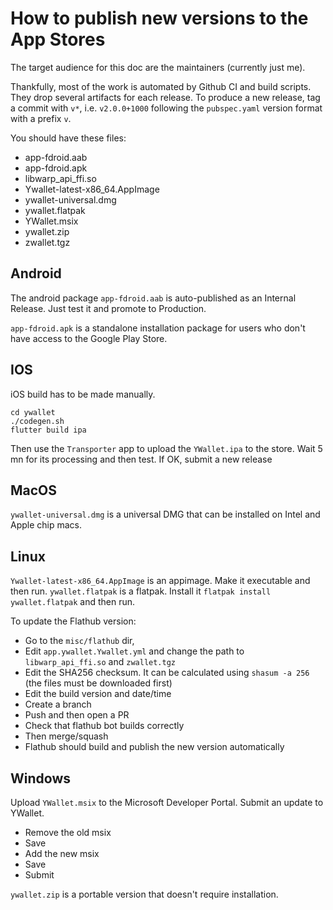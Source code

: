 # How to publish new versions to the App Stores

The target audience for this doc are the maintainers (currently just me).

Thankfully, most of the work is automated by Github CI and build scripts. 
They drop several artifacts for each release. To produce a new release,
tag a commit with `v*`, i.e. `v2.0.0+1000` following the `pubspec.yaml`
version format with a prefix `v`.

You should have these files:
- app-fdroid.aab
- app-fdroid.apk
- libwarp_api_ffi.so
- Ywallet-latest-x86_64.AppImage
- ywallet-universal.dmg
- ywallet.flatpak
- YWallet.msix
- ywallet.zip
- zwallet.tgz

## Android
The android package `app-fdroid.aab` is auto-published as an Internal Release. Just test it and promote to Production.

`app-fdroid.apk` is a standalone installation package for users who don't have access to the Google Play Store.

## IOS
iOS build has to be made manually.

```
cd ywallet
./codegen.sh
flutter build ipa
```

Then use the `Transporter` app to upload the `YWallet.ipa` to the store. Wait 5 mn for its processing and then test.
If OK, submit a new release

## MacOS
`ywallet-universal.dmg` is a universal DMG that can be installed on Intel and Apple chip macs.

## Linux
`Ywallet-latest-x86_64.AppImage` is an appimage. Make it executable and then run.
`ywallet.flatpak` is a flatpak. Install it `flatpak install ywallet.flatpak` and then run.

To update the Flathub version:
- Go to the `misc/flathub` dir,
- Edit `app.ywallet.Ywallet.yml` and change the path to `libwarp_api_ffi.so` and `zwallet.tgz`
- Edit the SHA256 checksum. It can be calculated using `shasum -a 256` (the files must be downloaded first)
- Edit the build version and date/time
- Create a branch
- Push and then open a PR
- Check that flathub bot builds correctly
- Then merge/squash
- Flathub should build and publish the new version automatically

## Windows
Upload `YWallet.msix` to the Microsoft Developer Portal. Submit an update to YWallet.
- Remove the old msix
- Save
- Add the new msix
- Save
- Submit

`ywallet.zip` is a portable version that doesn't require installation.
